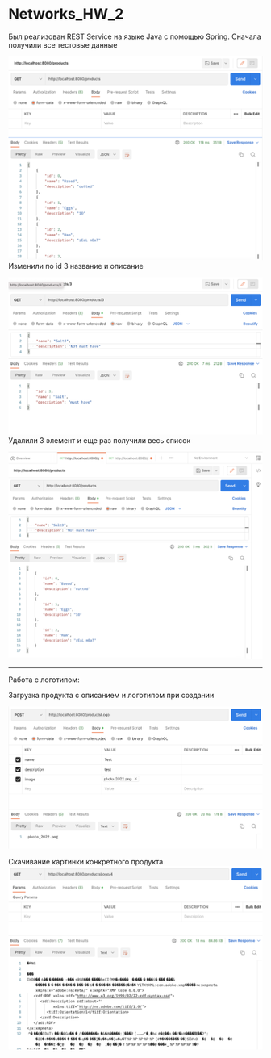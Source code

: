 # Networks_HW_2

Был реализован REST Service на языке Java с помощью Spring.
Сначала получили все тестовые данные

![alt text](screenshots/postman1.png)
Изменили по id 3 название и описание

![alt text](screenshots/postman2.png)
Удалили 3 элемент и еще раз получили весь список

![alt text](screenshots/postman3.png)

_______
Работа с логотипом:

Загрузка продукта с описанием и логотипом при создании

![alt text](screenshots/postman4.png)

Скачивание картинки конкретного продукта
![alt text](screenshots/postman5.png)

